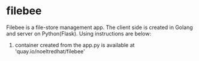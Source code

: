 # filebee

Filebee is a file-store management app. The client side is created in Golang and server on Python(Flask). Using instructions are below:

1. container created from the app.py is available at 'quay.io/noeltredhat/filebee'
